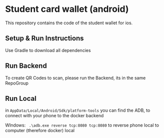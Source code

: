 # Student card wallet (android)

This repository contains the code of the student wallet for ios.

## Setup & Run Instructions
Use Gradle to download all dependencies

## Run Backend
To create QR Codes to scan, please run the Backend, its in the same RepoGroup

## Run Local
in
`AppData/Local/Android/Sdk/platform-tools` 
you can find the ADB, to connect with your phone to the docker backend

WIndows:
` .\adb.exe reverse tcp:8080 tcp:8080`
to reverse phone local to computer (therefore docker) local
